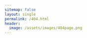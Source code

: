 ```yaml
---
sitemap: false
layout: single
permalink: /404.html
header:
  image: /assets/images/404page.png
---
```

